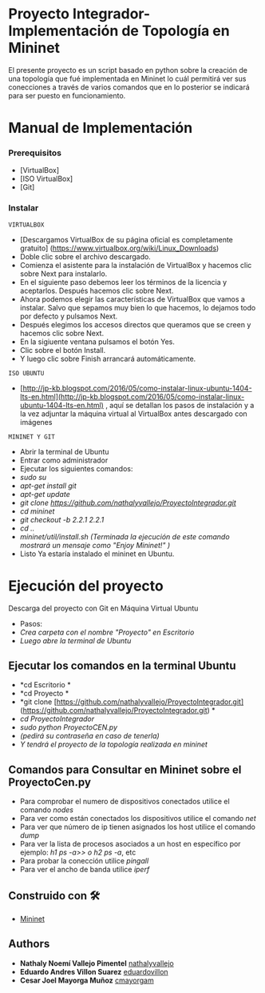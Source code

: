 # Proyecto Integrador-Implementación de Topología en Mininet

El presente proyecto es un script basado en python sobre la creación de  una topología que fué implementada en Mininet lo cuál permitirá ver sus conecciones a través de varios comandos que en lo posterior se indicará para ser puesto en funcionamiento.

# Manual de Implementación 

### Prerequisitos

* [VirtualBox]
* [ISO VirtualBox]
* [Git]

### Instalar
```
VIRTUALBOX
```
* [Descargamos VirtualBox de su página oficial es completamente gratuito] (https://www.virtualbox.org/wiki/Linux_Downloads) 
* Doble clic sobre el archivo descargado.
* Comienza el asistente para la instalación de VirtualBox y hacemos clic sobre Next para instalarlo.
* En el siguiente paso debemos leer los términos de la licencia y aceptarlos. Después hacemos clic sobre Next. 
* Ahora podemos elegir las características de VirtualBox que vamos a instalar. Salvo que sepamos muy bien lo que hacemos, lo dejamos todo por defecto y pulsamos Next.
* Después elegimos los accesos directos que queramos que se creen y hacemos clic sobre Next.
* En la sigiuente ventana pulsamos el botón Yes.
* Clic sobre el botón Install.
* Y luego clic sobre Finish arrancará automáticamente.  
```
ISO UBUNTU
```
* [http://jp-kb.blogspot.com/2016/05/como-instalar-linux-ubuntu-1404-lts-en.html](http://jp-kb.blogspot.com/2016/05/como-instalar-linux-ubuntu-1404-lts-en.html) , aquí se detallan los pasos de instalación y a la vez adjuntar la máquina virtual al VirtualBox antes descargado con imágenes 


```
MININET Y GIT
```
* Abrir la terminal de Ubuntu
* Entrar como administrador
* Ejecutar los siguientes comandos:
* *sudo su* 
* *apt-get install git*
* *apt-get update* 
* *git clone https://github.com/nathalyvallejo/ProyectoIntegrador.git*
* *cd mininet*
* *git checkout -b 2.2.1 2.2.1*
* *cd ..*
* *mininet/util/install.sh (Terminada la ejecución de este comando mostrará un mensaje como "Enjoy Mininet!" )*
* Listo Ya estaría instalado el mininet en Ubuntu.  


# Ejecución del proyecto

Descarga del proyecto con Git en Máquina Virtual Ubuntu 
* Pasos:
* *Crea carpeta con el nombre "Proyecto" en Escritorio* 
* *Luego abre la terminal de Ubuntu*

## Ejecutar los comandos en la terminal Ubuntu
* *cd Escritorio *
* *cd Proyecto *
* *git clone [https://github.com/nathalyvallejo/ProyectoIntegrador.git] (https://github.com/nathalyvallejo/ProyectoIntegrador.git) *
* *cd ProyectoIntegrador*
* *sudo python ProyectoCEN.py*
* *(pedirá su contraseña en caso de tenerla)*
* *Y tendrá el proyecto de la topología realizada en mininet*

## Comandos para Consultar en Mininet sobre el ProyectoCen.py

* Para comprobar el numero de dispositivos conectados utilice el comando *nodes*
* Para ver como están conectados los dispositivos utilice el comando *net*
* Para ver que número de ip tienen asignados los host utilice el comando *dump*
* Para ver la lista de procesos asociados a un host en específico por ejemplo: *h1 ps -a>> o h2 ps -a*, etc  
* Para probar la conección utilice *pingall*
* Para ver el ancho de banda utilice *iperf*


## Construido con 🛠️

* [Mininet](http://mininet.org/)


## Authors
* **Nathaly Noemí Vallejo Pimentel** [nathalyvallejo](https://github.com/nathalyvallejo)
* **Eduardo Andres Villon Suarez** [eduardovillon](https://github.com/eduardovillon)
* **Cesar Joel Mayorga Muñoz** [cmayorgam](https://github.com/cmayorgam)


